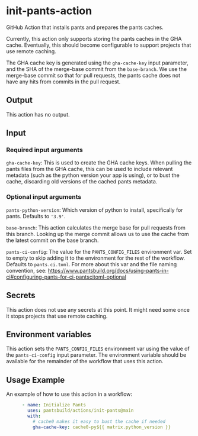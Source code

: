 # init-pants-action

GitHub Action that installs pants and prepares the pants caches.

Currently, this action only supports storing the pants caches in the GHA cache.
Eventually, this should become configurable to support projects that use remote caching.

The GHA cache key is generated using the `gha-cache-key` input parameter,
and the SHA of the merge-base commit from the `base-branch`.
We use the merge-base commit so that for pull requests, the pants cache does not have any hits
from commits in the pull request.

## Output

This action has no output.

## Input

### Required input arguments

`gha-cache-key`: This is used to create the GHA cache keys. When pulling the pants files from the GHA cache,
this can be used to include relevant metadata (such as the python version your app is using),
or to bust the cache, discarding old versions of the cached pants metadata.

### Optional input arguments

`pants-python-version`: Which version of python to install, specifically for pants. Defaults to `'3.9'`.

`base-branch`: This action calculates the merge base for pull requests from this branch.
Looking up the merge commit allows us to use the cache from the latest commit on the base branch.

`pants-ci-config`: The value for the `PANTS_CONFIG_FILES` environment var.
Set to empty to skip adding it to the environment for the rest of the workflow.
Defaults to `pants.ci.toml`.
For more about this var and the file naming convention, see:
https://www.pantsbuild.org/docs/using-pants-in-ci#configuring-pants-for-ci-pantscitoml-optional

## Secrets

This action does not use any secrets at this point. It might need some once it stops projects that use remote caching.

## Environment variables

This action sets the `PANTS_CONFIG_FILES` environment var using the value of the `pants-ci-config` input parameter.
The environment variable should be available for the remainder of the workflow that uses this action.

## Usage Example

An example of how to use this action in a workflow:

```yaml
      - name: Initialize Pants
        uses: pantsbuild/actions/init-pants@main
        with:
          # cache0 makes it easy to bust the cache if needed
          gha-cache-key: cache0-py${{ matrix.python_version }}
```
